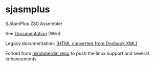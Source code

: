 # sjasmplus
SJAsmPlus Z80 Assembler

See [Documentation](https://github.com/mkoloberdin/sjasmplus/wiki) (Wiki)

Legacy documentation: [(HTML converted from Docbook XML)](https://htmlpreview.github.io/?https://github.com/mkoloberdin/sjasmplus/blob/master/docs-html/index.html)


Forked from [mkoloberdin repo](https://github.com/mkoloberdin/sjasmplus) to push the linux support and several enhancements
